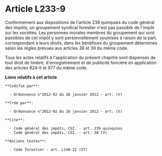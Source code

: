 # Article L233-9

Conformément aux dispositions de l'article 239 quinquies du code général des impôts, un groupement syndical forestier n'est
pas passible de l'impôt sur les sociétés. Les personnes morales membres du groupement qui sont passibles de cet impôt y sont
personnellement soumises à raison de la part, correspondant à leurs droits, dans les bénéfices du groupement déterminés selon
les règles prévues aux articles 38 et 39 du même code.

Tous les actes relatifs à l'application du présent chapitre sont dispensés de tout droit de timbre, d'enregistrement et de
publicité foncière en application des articles 824-II et 977 du même code.

**Liens relatifs à cet article**

	**Codifié par**:

	  - Ordonnance n°2012-92 du 26 janvier 2012 - art. (V)

	**Créé par**:

	  - Ordonnance n°2012-92 du 26 janvier 2012 - art. (V)

	**Cite**:

	  - Code général des impôts, CGI. - art. 239 quinquies
	  - Code général des impôts, CGI. - art. 38 (V)

	**Anciens textes**:

	  - Code forestier - art. L148-22 (VT)
